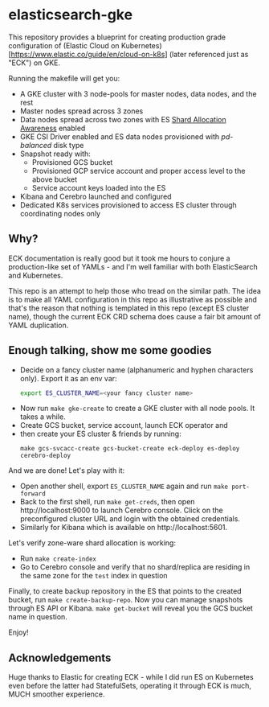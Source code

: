 # elasticsearch-gke

This repository provides a blueprint for creating production grade configuration of
(Elastic Cloud on Kubernetes)[https://www.elastic.co/guide/en/cloud-on-k8s]
(later referenced just as "ECK") on GKE.

Running the makefile will get you:
* A GKE cluster with 3 node-pools for master nodes, data nodes, and the rest
* Master nodes spread across 3 zones
* Data nodes spread across two zones with ES
 [Shard Allocation Awareness](https://www.elastic.co/guide/en/elasticsearch/reference/current/allocation-awareness.html#allocation-awareness)
  enabled
* GKE CSI Driver enabled and ES data nodes provisioned with *pd-balanced* disk type
* Snapshot ready with:
  * Provisioned GCS bucket
  * Provisioned GCP service account and proper access level to the above bucket
  * Service account keys loaded into the ES
* Kibana and Cerebro launched and configured
* Dedicated K8s services provisioned to access ES cluster through coordinating nodes only

## Why?
ECK documentation is really good but it took me hours to conjure a production-like set of
YAMLs - and I'm well familiar with both ElasticSearch and Kubernetes.

This repo is an attempt to help those who tread on the similar path. The idea is to make
all YAML configuration in this repo as illustrative as possible and that's the reason
that nothing is templated in this repo (except ES cluster name), though the current
ECK CRD schema does cause a fair bit amount of YAML duplication.

## Enough talking, show me some goodies
* Decide on a fancy cluster name (alphanumeric and hyphen characters only).
  Export it as an env var:
  ```bash
  export ES_CLUSTER_NAME=<your fancy cluster name>
  ```
* Now run `make gke-create` to create a GKE cluster with all node pools. It takes a while.
* Create GCS bucket, service account, launch ECK operator and
* then create your ES cluster & friends by running:
  ```console
  make gcs-svcacc-create gcs-bucket-create eck-deploy es-deploy cerebro-deploy
  ```

And we are done! Let's play with it:
* Open another shell, export `ES_CLUSTER_NAME` again and run `make port-forward`
* Back to the first shell, run `make get-creds`, then open http://localhost:9000 to launch
  Cerebro console. Click on the preconfigured cluster URL and login with the obtained credentials.
* Similarly for Kibana which is available on http://localhost:5601.

Let's verify zone-ware shard allocation is working:
* Run `make create-index`
* Go to Cerebro console and verify that no shard/replica are residing in the same zone for
  the `test` index in question

Finally, to create backup repository in the ES that points to the created bucket, run
`make create-backup-repo`. Now you can manage snapshots through ES API or Kibana.
`make get-bucket` will reveal you the GCS bucket name in question.

Enjoy!

## Acknowledgements
Huge thanks to Elastic for creating ECK - while I did run ES on Kubernetes even before
the latter had StatefulSets, operating it through ECK is much, MUCH smoother experience.
